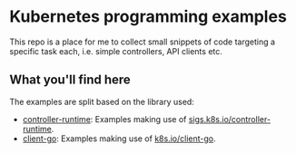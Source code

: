 # Kubernetes programming examples

This repo is a place for me to collect small snippets of code targeting a
specific task each, i.e. simple controllers, API clients etc.

## What you'll find here

The examples are split based on the library used:

* [controller-runtime](controller-runtime/): Examples making use of
  [sigs.k8s.io/controller-runtime](https://github.com/kubernetes-sigs/controller-runtime).
* [client-go](client-go/): Examples making use of
  [k8s.io/client-go](github.com/kubernetes/client-go).
